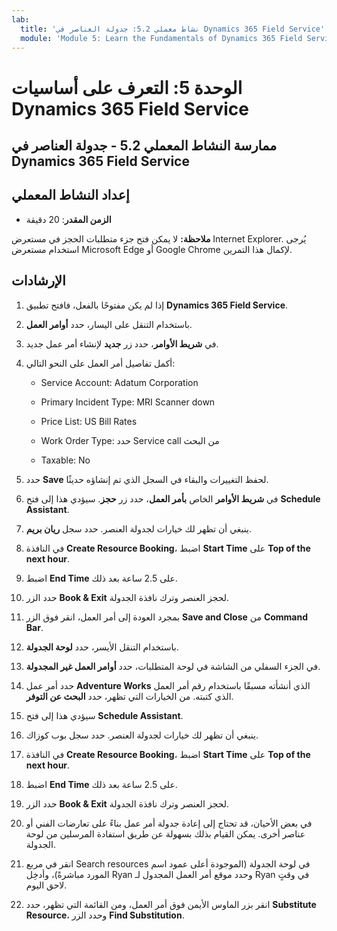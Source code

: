```yaml
---
lab:
  title: 'نشاط معملي 5.2: جدولة العناصر في Dynamics 365 Field Service'
  module: 'Module 5: Learn the Fundamentals of Dynamics 365 Field Service'
---
```


الوحدة 5: التعرف على أساسيات Dynamics 365 Field Service
========================

## ممارسة النشاط المعملي 5.2 - جدولة العناصر في Dynamics 365 Field Service

## إعداد النشاط المعملي

  - **الزمن المقدر**: 20 دقيقة

  **ملاحظة:** لا يمكن فتح جزء متطلبات الحجز في مستعرض Internet Explorer. يُرجى استخدام مستعرض Microsoft Edge أو Google Chrome لإكمال هذا التمرين.
  
## الإرشادات

1. إذا لم يكن مفتوحًا بالفعل، فافتح تطبيق **Dynamics 365 Field Service**.

2. باستخدام التنقل على اليسار، حدد **أوامر العمل**.

3. في **شريط الأوامر**، حدد زر **جديد** لإنشاء أمر عمل جديد.

4. أكمل تفاصيل أمر العمل على النحو التالي:

    - Service Account: Adatum Corporation

    - Primary Incident Type: MRI Scanner down

    - Price List: US Bill Rates

    - Work Order Type: حدد Service call من البحث

    - Taxable: No

5. حدد **Save** لحفظ التغييرات والبقاء في السجل الذي تم إنشاؤه حديثًا.

6. في **شريط الأوامر** الخاص **بأمر العمل**، حدد زر **حجز**. سيؤدي هذا إلى فتح **Schedule Assistant**.

7. ينبغي أن تظهر لك خيارات لجدولة العنصر. حدد سجل **ريان بريم**.

8. في النافذة **Create Resource Booking**، اضبط **Start Time** على **Top of the next hour**.

9. اضبط **End Time** على 2.5 ساعة بعد ذلك.

10. حدد الزر **Book &amp; Exit** لحجز العنصر وترك نافذة الجدولة.

11. بمجرد العودة إلى أمر العمل، انقر فوق الزر **Save and Close** من **Command Bar**.

12. باستخدام التنقل الأيسر، حدد **لوحة الجدولة**.

13. في الجزء السفلي من الشاشة في لوحة المتطلبات، حدد **أوامر العمل غير المجدولة**.

14. حدد أمر عمل **Adventure Works** الذي أنشأته مسبقًا باستخدام رقم أمر العمل الذي كتبته. من الخيارات التي تظهر، حدد **البحث عن التوفر**.

15. سيؤدي هذا إلى فتح **Schedule Assistant**.

16. ينبغي أن تظهر لك خيارات لجدولة العنصر. حدد سجل بوب كوزاك.

17. في النافذة **Create Resource Booking**، اضبط **Start Time** على **Top of the next hour**.

18. اضبط **End Time** على 2.5 ساعة بعد ذلك.

19. حدد الزر **Book &amp; Exit** لحجز العنصر وترك نافذة الجدولة.

20. في بعض الأحيان، قد تحتاج إلى إعادة جدولة أمر عمل بناءً على تعارضات الفني أو عناصر أخرى. يمكن القيام بذلك بسهولة عن طريق استفادة المرسلين من لوحة الجدولة.

21. انقر في مربع Search resources في لوحة الجدولة (الموجودة أعلى عمود اسم المورد مباشرةً)، وأدخِل Ryan وحدد موقع أمر العمل المجدول لـ Ryan في وقتٍ لاحق اليوم.

22. انقر بزر الماوس الأيمن فوق أمر العمل، ومن القائمة التي تظهر، حدد **Substitute Resource**، وحدد الزر **Find Substitution**.
